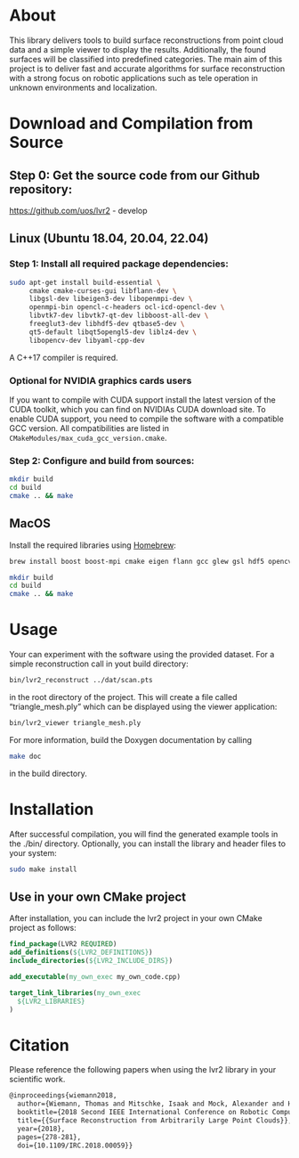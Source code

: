 # About

This library delivers tools to build surface reconstructions from point cloud
data and a simple viewer to display the results. Additionally, the found
surfaces will be classified into predefined categories. The main aim of this
project is to deliver fast and accurate algorithms for surface reconstruction with a strong focus on
robotic applications such as tele operation in unknown environments and
localization.

# Download and Compilation from Source

## Step 0: Get the source code from our Github repository:

https://github.com/uos/lvr2 - develop

## Linux (Ubuntu 18.04, 20.04, 22.04)

### Step 1: Install all required package dependencies: 

```bash
sudo apt-get install build-essential \
     cmake cmake-curses-gui libflann-dev \
     libgsl-dev libeigen3-dev libopenmpi-dev \
     openmpi-bin opencl-c-headers ocl-icd-opencl-dev \
     libvtk7-dev libvtk7-qt-dev libboost-all-dev \
     freeglut3-dev libhdf5-dev qtbase5-dev \
     qt5-default libqt5opengl5-dev liblz4-dev \
     libopencv-dev libyaml-cpp-dev
```

A C++17 compiler is required.

### Optional for NVIDIA graphics cards users

If you want to compile with CUDA support install the latest version of the CUDA toolkit, which you can find on NVIDIAs CUDA download site. To enable CUDA support, you need to compile the software with a compatible GCC version. All compatibilities are listed in `CMakeModules/max_cuda_gcc_version.cmake`.

### Step 2: Configure and build from sources:

```bash
mkdir build
cd build
cmake .. && make
```

## MacOS

Install the required libraries using [Homebrew](https://brew.sh):

```bash
brew install boost boost-mpi cmake eigen flann gcc glew gsl hdf5 opencv lz4 qt vtk 

mkdir build
cd build
cmake .. && make
```

# Usage

Your can experiment with the software using the provided dataset. For a simple
reconstruction call in yout build directory:

```bash
bin/lvr2_reconstruct ../dat/scan.pts
```

in the root directory of the project. This will create a file called
“triangle_mesh.ply” which can be displayed using the viewer application:

```bash
bin/lvr2_viewer triangle_mesh.ply
```

For more information, build the Doxygen documentation by calling
```bash
make doc
```
in the build directory.

# Installation

After successful compilation, you will find the generated example tools in the ./bin/ directory. Optionally, you can install the library and header files to your system:

```bash
sudo make install
```

## Use in your own CMake project

After installation, you can include the lvr2 project in your own CMake project as follows:

```cmake
find_package(LVR2 REQUIRED)
add_definitions(${LVR2_DEFINITIONS})
include_directories(${LVR2_INCLUDE_DIRS})

add_executable(my_own_exec my_own_code.cpp)

target_link_libraries(my_own_exec
  ${LVR2_LIBRARIES}
)
```

# Citation

Please reference the following papers when using the lvr2 library in your scientific work.

```latex
@inproceedings{wiemann2018,
  author={Wiemann, Thomas and Mitschke, Isaak and Mock, Alexander and Hertzberg, Joachim},
  booktitle={2018 Second IEEE International Conference on Robotic Computing (IRC)}, 
  title={{Surface Reconstruction from Arbitrarily Large Point Clouds}}, 
  year={2018},
  pages={278-281},
  doi={10.1109/IRC.2018.00059}}
```